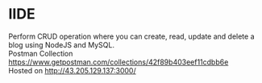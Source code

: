 # IIDE
Perform CRUD operation where you can create, read, update and delete a blog using NodeJS and MySQL. <br />
Postman Collection <br />
https://www.getpostman.com/collections/42f89b403eef11cdbb6e <br />
Hosted on http://43.205.129.137:3000/

